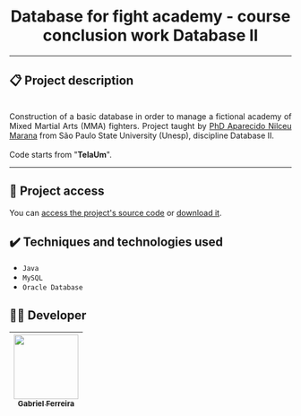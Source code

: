 <h1 align="center">Database for fight academy - course conclusion work Database II</h1>

<hr>

## 📋 Project description

<p align="justify">
  <br>
  Construction of a basic database in order to manage a fictional academy of Mixed Martial Arts (MMA) fighters. Project taught by <a href="https://unesp.br/portaldocentes/docentes/345">PhD Aparecido Nilceu Marana</a> from São Paulo State University (Unesp), discipline Database II. 
 <br>
 <br>
 Code starts from "<b>TelaUm</b>".  
</p>

<hr>

## 📁 Project access

You can [access the project's source code](https://github.com/GabesSeven/database-for-fight-academy-course-conclusion-work-Database-II/) or [download it](https://github.com/GabesSeven/database-for-fight-academy-course-conclusion-work-Database-II/archive/refs/heads/main.zip).

## ✔️ Techniques and technologies used

- ``Java``
- ``MySQL``
- ``Oracle Database``


## 🧑‍💻 Developer

| [<img src="https://avatars.githubusercontent.com/u/37443722?v=4" width=115><br><sub>Gabriel Ferreira</sub>](https://github.com/GabesSeven)
| :---: 


